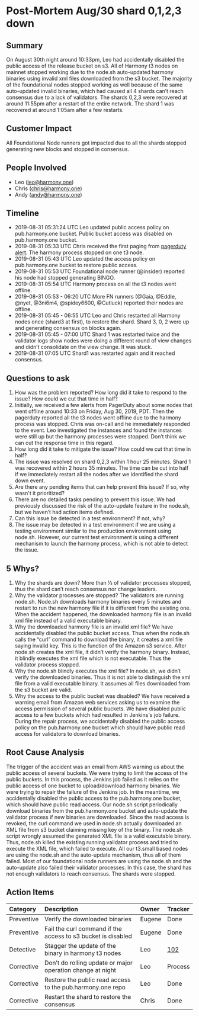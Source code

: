 # Post-Mortem Aug/30 shard 0,1,2,3 down

## Summary

On August 30th night around 10:33pm, Leo had accidentally disabled the public access of the release bucket on s3. All of Harmony t3 nodes on mainnet stopped working due to the node.sh auto-updated harmony binaries using invalid xml files downloaded from the s3 bucket. The majority of the foundational nodes stopped working as well because of the same auto-updated invalid binaries, which had caused all 4 shards can’t reach consensus due to a lack of validators. The shards 0,2,3 were recovered at around 11:55pm after a restart of the entire network. The shard 1 was recovered at around 1:05am after a few restarts.

## Customer Impact

All Foundational Node runners got impacted due to all the shards stopped generating new blocks and stopped in consensus.

## People Involved

* Leo \(leo@harmony.one\)
* Chris \(chris@harmony.one\)
* Andy \(andy@harmony.one\)

## Timeline

* 2019-08-31 05:31:24 UTC Leo updated public access policy on pub.harmony.one bucket. Public bucket access was disabled on pub.harmony.one bucket.
* 2019-08-31 05:33 UTC Chris received the first paging from [pagerduty alert](https://harmonyone.pagerduty.com/alerts/PZVTYET). The harmony process stopped on one t3 node.
* 2019-08-31 05:43 UTC Leo updated the access policy on pub.harmony.one bucket to restore public access.
* 2019-08-31 05:53 UTC Foundational node runner \(@insider\) reported his node had stopped generating BINGO.
* 2019-08-31 05:54 UTC Harmony process on all the t3 nodes went offline.
* 2019-08-31 05:53 - 06:20 UTC More FN runners \(@Gaia, @Eddie, @nyet, @3ni6m4, @spidey6600, @Cutluck\) reported their nodes are offline.
* 2019-08-31 05:45 - 06:55 UTC Leo and Chris restarted all Harmony nodes once \(shard3 at first\), to restore the shard. Shard 3, 0, 2 were up and generating consensus on blocks again.
* 2019-08-31 05:45 - 07:00 UTC Shard 1 was restarted twice and the validator logs show nodes were doing a different round of view changes and didn’t consolidate on the view change. It was stuck.
* 2019-08-31 07:05 UTC Shard1 was restarted again and it reached consensus.

## Questions to ask

1. How was the problem reported? How long did it take to respond to the issue? How could we cut that time in half?
2. Initially, we received a few alerts from PagerDuty about some nodes that went offline around 10:33 on Friday, Aug 30, 2019, PDT. Then the pagerduty reported all the t3 nodes went offline due to the harmony process was stopped. Chris was on-call and he immediately responded to the event. Leo investigated the instances and found the instances were still up but the harmony processes were stopped. Don’t think we can cut the response time in this regard.
3. How long did it take to mitigate the issue? How could we cut that time in half?
4. The issue was resolved on shard 0,2,3 within 1 hour 25 minutes. Shard 1 was recovered within 2 hours 35 minutes. The time can be cut into half if we immediately restart all the nodes after we identified the shard down event.
5. Are there any pending items that can help prevent this issue? If so, why wasn't it prioritized?
6. There are no detailed tasks pending to prevent this issue. We had previously discussed the risk of the auto-update feature in the node.sh, but we haven’t had action items defined.
7. Can this issue be detected in a test environment? If not, why?
8. The issue may be detected in a test environment if we are using a testing environment similar to the production environment using node.sh. However, our current test environment is using a different mechanism to launch the harmony process, which is not able to detect the issue.

## 5 Whys?

1. Why the shards are down? More than ⅓ of validator processes stopped, thus the shard can’t reach consensus nor change leaders.
2. Why the validator processes are stopped? The validators are running node.sh. Node.sh downloads harmony binaries every 5 minutes and restart to run the new harmony file if it is different from the existing one. When the accident happened, the downloaded harmony file is an invalid xml file instead of a valid executable binary.
3. Why the downloaded harmony file is an invalid xml file? We have accidentally disabled the public bucket access. Thus when the node.sh calls the “curl” command to download the binary, it creates a xml file saying invalid key. This is the function of the Amazon s3 service. After node.sh creates the xml file, it didn’t verify the harmony binary. Instead, it blindly executes the xml file which is not executable. Thus the validator process stopped.
4. Why the node.sh blindly executes the xml file? In node.sh, we didn’t verify the downloaded binaries. Thus it is not able to distinguish the xml file from a valid executable binary. It assumes all files downloaded from the s3 bucket are valid.
5. Why the access to the public bucket was disabled? We have received a warning email from Amazon web services asking us to examine the access permission of several public buckets. We have disabled public access to a few buckets which had resulted in Jenkins's job failure. During the repair process, we accidentally disabled the public access policy on the pub.harmony.one bucket which should have public read access for validators to download binaries. 

## Root Cause Analysis

The trigger of the accident was an email from AWS warning us about the public access of several buckets. We were trying to limit the access of the public buckets. In this process, the Jenkins job failed as it relies on the public access of one bucket to upload/download harmony binaries. We were trying to repair the failure of the Jenkins job. In the meantime, we accidentally disabled the public access to the pub.harmony.one bucket, which should have public read access. Our node.sh script periodically download binaries from the pub.harmony.one bucket and auto-update the validator process if new binaries are downloaded. Since the read access is revoked, the curl command we used in node.sh actually downloaded an XML file from s3 bucket claiming missing key of the binary. The node.sh script wrongly assumed the generated XML file is a valid executable binary. Thus, node.sh killed the existing running validator process and tried to execute the XML file, which failed to execute. All our t3.small based nodes are using the node.sh and the auto-update mechanism, thus all of them failed. Most of our foundational node runners are using the node.sh and the auto-update also failed their validator processes. In this case, the shard has not enough validators to reach consensus. The shards were stopped.

## Action Items

| Category | Description | Owner | Tracker |
| :--- | :--- | :--- | :--- |
| Preventive | Verify the downloaded binaries | Eugene | Done |
| Preventive | Fail the curl command if the access to s3 bucket is disabled | Eugene | Done |
| Detective | Stagger the update of the binary in harmony t3 nodes | Leo | [102](https://github.com/harmony-one/experiment-deploy/issues/102) |
| Corrective | Don’t do rolling update or major operation change at night | Leo | Process |
| Corrective | Restore the public read access to the pub.harmony.one repo | Leo | Done |
| Corrective | Restart the shard to restore the consensus | Chris | Done |

